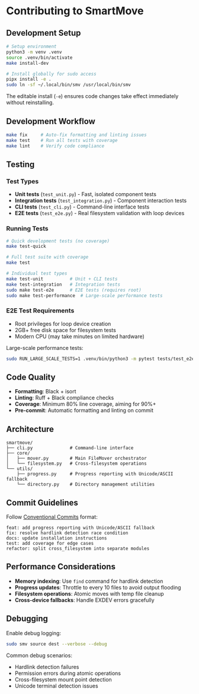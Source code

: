 # Contributing to SmartMove

## Development Setup

```bash
# Setup environment
python3 -m venv .venv
source .venv/bin/activate
make install-dev

# Install globally for sudo access
pipx install -e .
sudo ln -sf ~/.local/bin/smv /usr/local/bin/smv
```

The editable install (`-e`) ensures code changes take effect immediately without reinstalling.

## Development Workflow

```bash
make fix     # Auto-fix formatting and linting issues
make test    # Run all tests with coverage
make lint    # Verify code compliance
```

## Testing

### Test Types
- **Unit tests** (`test_unit.py`) - Fast, isolated component tests
- **Integration tests** (`test_integration.py`) - Component interaction tests  
- **CLI tests** (`test_cli.py`) - Command-line interface tests
- **E2E tests** (`test_e2e.py`) - Real filesystem validation with loop devices

### Running Tests

```bash
# Quick development tests (no coverage)
make test-quick

# Full test suite with coverage
make test

# Individual test types
make test-unit          # Unit + CLI tests
make test-integration   # Integration tests  
sudo make test-e2e      # E2E tests (requires root)
sudo make test-performance  # Large-scale performance tests
```

### E2E Test Requirements
- Root privileges for loop device creation
- 2GB+ free disk space for filesystem tests
- Modern CPU (may take minutes on limited hardware)

Large-scale performance tests:
```bash
sudo RUN_LARGE_SCALE_TESTS=1 .venv/bin/python3 -m pytest tests/test_e2e.py -v
```

## Code Quality

- **Formatting**: Black + isort
- **Linting**: Ruff + Black compliance checks
- **Coverage**: Minimum 80% line coverage, aiming for 90%+
- **Pre-commit**: Automatic formatting and linting on commit

## Architecture

```
smartmove/
├── cli.py              # Command-line interface
├── core/
│   ├── mover.py        # Main FileMover orchestrator
│   └── filesystem.py   # Cross-filesystem operations
└── utils/
    ├── progress.py     # Progress reporting with Unicode/ASCII fallback
    └── directory.py    # Directory management utilities
```

## Commit Guidelines

Follow [Conventional Commits](https://www.conventionalcommits.org/) format:

```
feat: add progress reporting with Unicode/ASCII fallback
fix: resolve hardlink detection race condition  
docs: update installation instructions
test: add coverage for edge cases
refactor: split cross_filesystem into separate modules
```

## Performance Considerations

- **Memory indexing**: Use `find` command for hardlink detection
- **Progress updates**: Throttle to every 10 files to avoid output flooding
- **Filesystem operations**: Atomic moves with temp file cleanup
- **Cross-device fallbacks**: Handle EXDEV errors gracefully

## Debugging

Enable debug logging:
```bash
sudo smv source dest --verbose --debug
```

Common debug scenarios:
- Hardlink detection failures
- Permission errors during atomic operations  
- Cross-filesystem mount point detection
- Unicode terminal detection issues